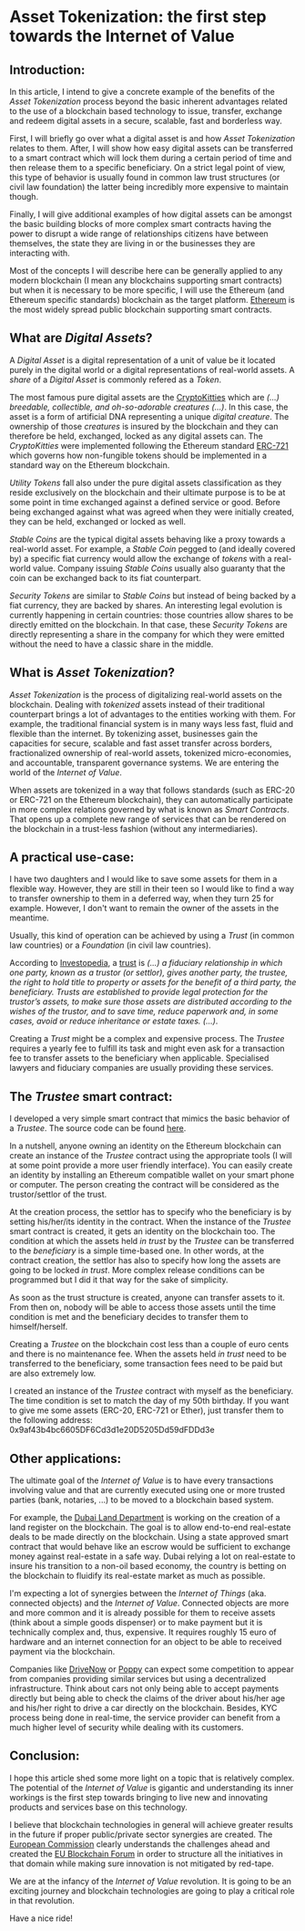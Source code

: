 # Asset Tokenization: the first step towards the Internet of Value

## Introduction:

In this article, I intend to give a concrete example of the benefits of the _Asset Tokenization_ process beyond the basic
inherent advantages related to the use of a blockchain based technology to issue, transfer, exchange and redeem digital assets
in a secure, scalable, fast and borderless way.

First, I will briefly go over what a digital asset is and how _Asset Tokenization_ relates to them. After, I will show how
easy digital assets can be transferred to a smart contract which will lock them during a certain period of time and then
release them to a specific beneficiary. On a strict legal point of view, this type of behavior is usually found in common law 
trust structures (or civil law foundation) the latter being incredibly more expensive to maintain though. 

Finally, I will give additional examples of how digital assets can be amongst the basic building blocks of more complex 
smart contracts having the power to disrupt a wide range of relationships citizens have between themselves, the state 
they are living in or the businesses they are interacting with.

Most of the concepts I will describe here can be generally applied to any modern blockchain (I mean any blockchains supporting
smart contracts) but when it is necessary to be more specific, I will use the Ethereum (and Ethereum specific standards) 
blockchain as the target platform. [Ethereum](https://www.ethereum.org/) is the most widely spread public blockchain 
supporting smart contracts.

## What are _Digital Assets_?

A _Digital Asset_ is a digital representation of a unit of value be it located purely in the digital world or a digital 
representations of real-world assets. A _share_ of a _Digital Asset_ is commonly refered as a _Token_. 

The most famous pure digital assets are the [CryptoKitties](https://www.cryptokitties.co/) which are _(...) breedable, 
collectible, and oh-so-adorable creatures (...)_. In this case, the asset is a form of artificial DNA representing a unique
_digital creature_. The ownership of those _creatures_ is insured by the blockchain and they can therefore be held, exchanged, 
locked as any digital assets can. The _CryptoKitties_ were implemented following the Ethereum standard [ERC-721](http://www.erc721.org) 
which governs how non-fungible tokens should be implemented in a standard way on the Ethereum blockchain.

_Utility Tokens_ fall also under the pure digital assets classification as they reside exclusively on the blockchain 
and their ultimate purpose is to be at some point in time exchanged against a defined service or good. Before being 
exchanged against what was agreed when they were initially created, they can be held, exchanged or locked as well.

_Stable Coins_ are the typical digital assets behaving like a proxy towards a real-world asset. For example, a _Stable Coin_
pegged to (and ideally covered by) a specific fiat currency would allow the exchange of _tokens_ with a real-world value.
Company issuing _Stable Coins_ usually also guaranty that the coin can be exchanged back to its fiat counterpart.

_Security Tokens_ are similar to _Stable Coins_ but instead of being backed by a fiat currency, they are backed by shares.
An interesting legal evolution is currently happening in certain countries: those countries allow shares to be 
directly emitted on the blockchain. In that case, these _Security Tokens_ are directly representing a share in 
the company for which they were emitted without the need to have a classic share in the middle.

## What is _Asset Tokenization_?

_Asset Tokenization_ is the process of digitalizing real-world assets on the blockchain. Dealing with _tokenized_ assets
instead of their traditional counterpart brings a lot of advantages to the entities working with them. For example, 
the traditional financial system is in many ways less fast, fluid and flexible than the internet. By tokenizing asset, 
businesses gain the capacities for secure, scalable and fast asset transfer across borders, fractionalized ownership 
of real-world assets, tokenized micro-economies, and accountable, transparent governance systems. We are entering
the world of the _Internet of Value_.

When assets are tokenized in a way that follows standards (such as ERC-20 or ERC-721 on the Ethereum blockchain), they
can automatically participate in more complex relations governed by what is known as _Smart Contracts_. That opens
up a complete new range of services that can be rendered on the blockchain in a trust-less fashion (without any
intermediaries).

## A practical use-case:

I have two daughters and I would like to save some assets for them in a flexible way. However, they are still 
in their teen so I would like to find a way to transfer ownership to them in a deferred way, when they turn 25 for
example. However, I don't want to remain the owner of the assets in the meantime.

Usually, this kind of operation can be achieved by using a _Trust_ (in common law countries) or a _Foundation_
(in civil law countries). 

According to [Investopedia](https://www.investopedia.com), a [trust](https://www.investopedia.com/terms/t/trust.asp) is
_(...) a fiduciary relationship in which one party, known as a trustor (or settlor), gives another party, the trustee, 
the right to hold title to property or assets for the benefit of a third party, the beneficiary. Trusts are established 
to provide legal protection for the trustor’s assets, to make sure those assets are distributed according to the wishes
of the trustor, and to save time, reduce paperwork and, in some cases, avoid or reduce inheritance or estate taxes. (...)_.

Creating a _Trust_ might be a complex and expensive process. The _Trustee_ requires a yearly fee to fulfill its task and
might even ask for a transaction fee to transfer assets to the beneficiary when applicable. Specialised lawyers and 
fiduciary companies are usually providing these services.

## The _Trustee_ smart contract:

I developed a very simple smart contract that mimics the basic behavior of a _Trustee_. The source code can be
found [here](https://github.com/fhubin/solidity-trustee). 

In a nutshell, anyone owning an identity on the Ethereum blockchain can create an instance of the _Trustee_ contract using
the appropriate tools (I will at some point provide a more user friendly interface). You can easily create an identity by 
installing an Ethereum compatible wallet on your smart phone or computer. The person creating the contract will be considered 
as the trustor/settlor of the trust.

At the creation process, the settlor has to specify who the beneficiary is by setting his/her/its identity in the contract. 
When the instance of the _Trustee_ smart contract is created, it gets an identity on the blockchain too. The condition at 
which the assets held _in trust_ by the _Trustee_ can be transferred to the _beneficiary_ is a simple time-based one. In 
other words, at the contract creation, the settlor has also to specify how long the assets are going to be locked _in trust_. 
More complex release conditions can be programmed but I did it that way for the sake of simplicity.

As soon as the trust structure is created, anyone can transfer assets to it. From then on, nobody will be able to access 
those assets until the time condition is met and the beneficiary decides to transfer them to himself/herself.

Creating a _Trustee_ on the blockchain cost less than a couple of euro cents and there is no maintenance fee. When the assets 
held _in trust_ need to be transferred to the beneficiary, some transaction fees need to be paid but are also extremely low. 

I created an instance of the _Trustee_ contract with myself as the beneficiary. The time condition is set to match the day
of my 50th birthday. If you want to give me some assets (ERC-20, ERC-721 or Ether), just transfer them to the following 
address: 0x9af43b4bc6605DF6Cd3d1e20D5205Dd59dFDDd3e

## Other applications:

The ultimate goal of the _Internet of Value_ is to have every transactions involving value and that are currently executed
using one or more trusted parties (bank, notaries, ...) to be moved to a blockchain based system.

For example, the [Dubai Land Department](https://www.itu.int/net4/wsis/archive/stocktaking/Project/Details?projectId=1515496900)
is working on the creation of a land register on the blockchain. The goal is to allow end-to-end real-estate deals to
be made directly on the blockchain. Using a state approved smart contract that would behave like an escrow would
be sufficient to exchange money against real-estate in a safe way. Dubai relying a lot on real-estate to insure his
transition to a non-oil based economy, the country is betting on the blockchain to fluidify its real-estate market
as much as possible.

I'm expecting a lot of synergies between the _Internet of Things_ (aka. connected objects) and the _Internet of Value_. 
Connected objects are more and more common and it is already possible for them to receive assets (think about a simple
goods dispenser) or to make payment but it is technically complex and, thus, expensive. It requires roughly 15 euro of 
hardware and an internet connection for an object to be able to received payment via the blockchain. 

Companies like [DriveNow](https://www.drive-now.com/) or [Poppy](https://poppy.be/) can expect some competition to 
appear from companies providing similar services but using a decentralized infrastructure. Think about cars not only being 
able to accept payments directly but being able to check the claims of the driver about his/her age and his/her right
to drive a car directly on the blockchain. Besides, KYC process being done in real-time, the service provider can
benefit from a much higher level of security while dealing with its customers.

## Conclusion:

I hope this article shed some more light on a topic that is relatively complex. The potential of the _Internet of Value_
is gigantic and understanding its inner workings is the first step towards bringing to live new and innovating products
and services base on this technology.

I believe that blockchain technologies in general will achieve greater results in the future if proper public/private
sector synergies are created. The [European Commission](https://ec.europa.eu/commission/index_en) clearly understands the 
challenges ahead and created the [EU Blockchain Forum](https://www.eublockchainforum.eu) in order to structure all the 
initiatives in that domain while making sure innovation is not mitigated by red-tape. 

We are at the infancy of the _Internet of Value_ revolution. It is going to be an exciting journey and blockchain technologies
are going to play a critical role in that revolution. 

Have a nice ride!